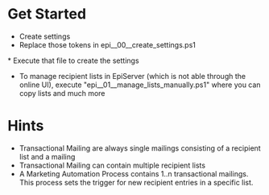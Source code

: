 

# Get Started

* Create settings
* Replace those tokens in epi__00__create_settings.ps1
<mandantid>
<apiuser>
* Execute that file to create the settings

* To manage recipient lists in EpiServer (which is not able through the online UI), execute "epi__01__manage_lists_manually.ps1" where you can copy lists and much more

# Hints

* Transactional Mailing are always single mailings consisting of a recipient list and a mailing
* Transactional Mailing can contain multiple recipient lists
* A Marketing Automation Process contains 1..n transactional mailings. This process sets the trigger for new recipient entries in a specific list.